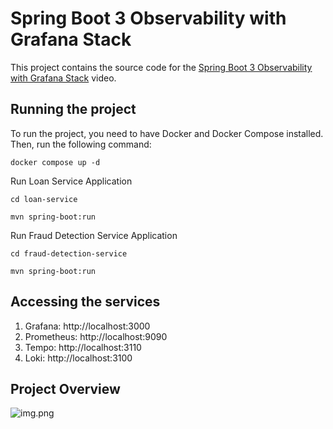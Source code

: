 # Spring Boot 3 Observability with Grafana Stack

This project contains the source code for the [Spring Boot 3 Observability with Grafana Stack](https://youtu.be/PT2yZTBnUwQ?feature=shared) video.
## Running the project

To run the project, you need to have Docker and Docker Compose installed. Then, run the following command:

```docker compose up -d```

Run Loan Service Application

```cd loan-service```

```mvn spring-boot:run```

Run Fraud Detection Service Application

```cd fraud-detection-service```

```mvn spring-boot:run```


## Accessing the services
1. Grafana: http://localhost:3000
2. Prometheus: http://localhost:9090
3. Tempo: http://localhost:3110
4. Loki: http://localhost:3100

## Project Overview

![img.png](img.png)
